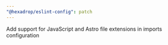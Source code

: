 ```yaml
---
"@hexadrop/eslint-config": patch
---
```


Add support for JavaScript and Astro file extensions in imports configuration
